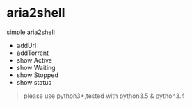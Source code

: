 # aria2shell
simple aria2shell
* addUrl
* addTorrent
* show Active
* show Waiting
* show Stopped
* show status

> please use python3+,tested with python3.5 & python3.4